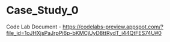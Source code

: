 # Case_Study_0

Code Lab Document - https://codelabs-preview.appspot.com/?file_id=1oJHXjsPaJrpPi6p-bKMCjUyD8ttRydT_i44QtFES74U#0
